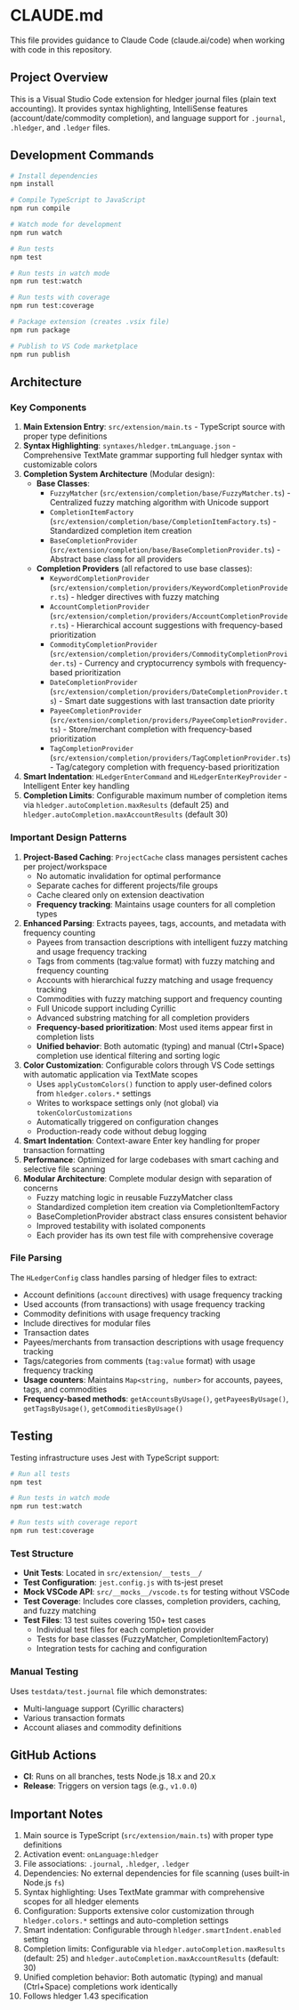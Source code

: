 # CLAUDE.md

This file provides guidance to Claude Code (claude.ai/code) when working with code in this repository.

## Project Overview

This is a Visual Studio Code extension for hledger journal files (plain text accounting). It provides syntax highlighting, IntelliSense features (account/date/commodity completion), and language support for `.journal`, `.hledger`, and `.ledger` files.

## Development Commands

```bash
# Install dependencies
npm install

# Compile TypeScript to JavaScript
npm run compile

# Watch mode for development
npm run watch

# Run tests
npm test

# Run tests in watch mode
npm run test:watch

# Run tests with coverage
npm run test:coverage

# Package extension (creates .vsix file)
npm run package

# Publish to VS Code marketplace
npm run publish
```

## Architecture

### Key Components

1. **Main Extension Entry**: `src/extension/main.ts` - TypeScript source with proper type definitions
2. **Syntax Highlighting**: `syntaxes/hledger.tmLanguage.json` - Comprehensive TextMate grammar supporting full hledger syntax with customizable colors
3. **Completion System Architecture** (Modular design):
   - **Base Classes**:
     - `FuzzyMatcher` (`src/extension/completion/base/FuzzyMatcher.ts`) - Centralized fuzzy matching algorithm with Unicode support
     - `CompletionItemFactory` (`src/extension/completion/base/CompletionItemFactory.ts`) - Standardized completion item creation
     - `BaseCompletionProvider` (`src/extension/completion/base/BaseCompletionProvider.ts`) - Abstract base class for all providers
   - **Completion Providers** (all refactored to use base classes):
     - `KeywordCompletionProvider` (`src/extension/completion/providers/KeywordCompletionProvider.ts`) - hledger directives with fuzzy matching
     - `AccountCompletionProvider` (`src/extension/completion/providers/AccountCompletionProvider.ts`) - Hierarchical account suggestions with frequency-based prioritization
     - `CommodityCompletionProvider` (`src/extension/completion/providers/CommodityCompletionProvider.ts`) - Currency and cryptocurrency symbols with frequency-based prioritization
     - `DateCompletionProvider` (`src/extension/completion/providers/DateCompletionProvider.ts`) - Smart date suggestions with last transaction date priority
     - `PayeeCompletionProvider` (`src/extension/completion/providers/PayeeCompletionProvider.ts`) - Store/merchant completion with frequency-based prioritization
     - `TagCompletionProvider` (`src/extension/completion/providers/TagCompletionProvider.ts`) - Tag/category completion with frequency-based prioritization
4. **Smart Indentation**: `HLedgerEnterCommand` and `HLedgerEnterKeyProvider` - Intelligent Enter key handling
5. **Completion Limits**: Configurable maximum number of completion items via `hledger.autoCompletion.maxResults` (default 25) and `hledger.autoCompletion.maxAccountResults` (default 30)

### Important Design Patterns

1. **Project-Based Caching**: `ProjectCache` class manages persistent caches per project/workspace
   - No automatic invalidation for optimal performance
   - Separate caches for different projects/file groups
   - Cache cleared only on extension deactivation
   - **Frequency tracking**: Maintains usage counters for all completion types
2. **Enhanced Parsing**: Extracts payees, tags, accounts, and metadata with frequency counting
   - Payees from transaction descriptions with intelligent fuzzy matching and usage frequency tracking
   - Tags from comments (tag:value format) with fuzzy matching and frequency counting
   - Accounts with hierarchical fuzzy matching and usage frequency tracking
   - Commodities with fuzzy matching support and frequency counting
   - Full Unicode support including Cyrillic
   - Advanced substring matching for all completion providers
   - **Frequency-based prioritization**: Most used items appear first in completion lists
   - **Unified behavior**: Both automatic (typing) and manual (Ctrl+Space) completion use identical filtering and sorting logic
3. **Color Customization**: Configurable colors through VS Code settings with automatic application via TextMate scopes
   - Uses `applyCustomColors()` function to apply user-defined colors from `hledger.colors.*` settings
   - Writes to workspace settings only (not global) via `tokenColorCustomizations`
   - Automatically triggered on configuration changes
   - Production-ready code without debug logging
5. **Smart Indentation**: Context-aware Enter key handling for proper transaction formatting
6. **Performance**: Optimized for large codebases with smart caching and selective file scanning
7. **Modular Architecture**: Complete modular design with separation of concerns
   - Fuzzy matching logic in reusable FuzzyMatcher class
   - Standardized completion item creation via CompletionItemFactory
   - BaseCompletionProvider abstract class ensures consistent behavior
   - Improved testability with isolated components
   - Each provider has its own test file with comprehensive coverage

### File Parsing

The `HLedgerConfig` class handles parsing of hledger files to extract:

- Account definitions (`account` directives) with usage frequency tracking
- Used accounts (from transactions) with usage frequency tracking
- Commodity definitions with usage frequency tracking
- Include directives for modular files
- Transaction dates
- Payees/merchants from transaction descriptions with usage frequency tracking
- Tags/categories from comments (`tag:value` format) with usage frequency tracking
- **Usage counters**: Maintains `Map<string, number>` for accounts, payees, tags, and commodities
- **Frequency-based methods**: `getAccountsByUsage()`, `getPayeesByUsage()`, `getTagsByUsage()`, `getCommoditiesByUsage()`

## Testing

Testing infrastructure uses Jest with TypeScript support:

```bash
# Run all tests
npm test

# Run tests in watch mode  
npm run test:watch

# Run tests with coverage report
npm run test:coverage
```

### Test Structure

- **Unit Tests**: Located in `src/extension/__tests__/`
- **Test Configuration**: `jest.config.js` with ts-jest preset
- **Mock VSCode API**: `src/__mocks__/vscode.ts` for testing without VSCode
- **Test Coverage**: Includes core classes, completion providers, caching, and fuzzy matching
- **Test Files**: 13 test suites covering 150+ test cases
  - Individual test files for each completion provider
  - Tests for base classes (FuzzyMatcher, CompletionItemFactory)
  - Integration tests for caching and configuration

### Manual Testing

Uses `testdata/test.journal` file which demonstrates:

- Multi-language support (Cyrillic characters)
- Various transaction formats  
- Account aliases and commodity definitions

## GitHub Actions

- **CI**: Runs on all branches, tests Node.js 18.x and 20.x
- **Release**: Triggers on version tags (e.g., `v1.0.0`)

## Important Notes

1. Main source is TypeScript (`src/extension/main.ts`) with proper type definitions
2. Activation event: `onLanguage:hledger`
3. File associations: `.journal`, `.hledger`, `.ledger`
4. Dependencies: No external dependencies for file scanning (uses built-in Node.js `fs`)
5. Syntax highlighting: Uses TextMate grammar with comprehensive scopes for all hledger elements
6. Configuration: Supports extensive color customization through `hledger.colors.*` settings and auto-completion settings
7. Smart indentation: Configurable through `hledger.smartIndent.enabled` setting
8. Completion limits: Configurable via `hledger.autoCompletion.maxResults` (default: 25) and `hledger.autoCompletion.maxAccountResults` (default: 30)
9. Unified completion behavior: Both automatic (typing) and manual (Ctrl+Space) completions work identically
10. Follows hledger 1.43 specification
